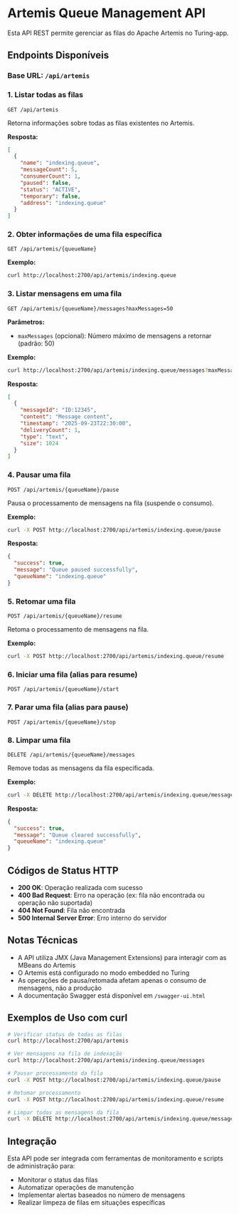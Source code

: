 # Artemis Queue Management API

Esta API REST permite gerenciar as filas do Apache Artemis no Turing-app.

## Endpoints Disponíveis

### Base URL: `/api/artemis`

### 1. Listar todas as filas
```http
GET /api/artemis
```
Retorna informações sobre todas as filas existentes no Artemis.

**Resposta:**
```json
[
  {
    "name": "indexing.queue",
    "messageCount": 5,
    "consumerCount": 1,
    "paused": false,
    "status": "ACTIVE",
    "temporary": false,
    "address": "indexing.queue"
  }
]
```

### 2. Obter informações de uma fila específica
```http
GET /api/artemis/{queueName}
```

**Exemplo:**
```bash
curl http://localhost:2700/api/artemis/indexing.queue
```

### 3. Listar mensagens em uma fila
```http
GET /api/artemis/{queueName}/messages?maxMessages=50
```

**Parâmetros:**
- `maxMessages` (opcional): Número máximo de mensagens a retornar (padrão: 50)

**Exemplo:**
```bash
curl http://localhost:2700/api/artemis/indexing.queue/messages?maxMessages=10
```

**Resposta:**
```json
[
  {
    "messageId": "ID:12345",
    "content": "Message content",
    "timestamp": "2025-09-23T22:30:00",
    "deliveryCount": 1,
    "type": "text",
    "size": 1024
  }
]
```

### 4. Pausar uma fila
```http
POST /api/artemis/{queueName}/pause
```

Pausa o processamento de mensagens na fila (suspende o consumo).

**Exemplo:**
```bash
curl -X POST http://localhost:2700/api/artemis/indexing.queue/pause
```

**Resposta:**
```json
{
  "success": true,
  "message": "Queue paused successfully",
  "queueName": "indexing.queue"
}
```

### 5. Retomar uma fila
```http
POST /api/artemis/{queueName}/resume
```

Retoma o processamento de mensagens na fila.

**Exemplo:**
```bash
curl -X POST http://localhost:2700/api/artemis/indexing.queue/resume
```

### 6. Iniciar uma fila (alias para resume)
```http
POST /api/artemis/{queueName}/start
```

### 7. Parar uma fila (alias para pause)
```http
POST /api/artemis/{queueName}/stop
```

### 8. Limpar uma fila
```http
DELETE /api/artemis/{queueName}/messages
```

Remove todas as mensagens da fila especificada.

**Exemplo:**
```bash
curl -X DELETE http://localhost:2700/api/artemis/indexing.queue/messages
```

**Resposta:**
```json
{
  "success": true,
  "message": "Queue cleared successfully",
  "queueName": "indexing.queue"
}
```

## Códigos de Status HTTP

- **200 OK**: Operação realizada com sucesso
- **400 Bad Request**: Erro na operação (ex: fila não encontrada ou operação não suportada)
- **404 Not Found**: Fila não encontrada
- **500 Internal Server Error**: Erro interno do servidor

## Notas Técnicas

- A API utiliza JMX (Java Management Extensions) para interagir com as MBeans do Artemis
- O Artemis está configurado no modo embedded no Turing
- As operações de pausa/retomada afetam apenas o consumo de mensagens, não a produção
- A documentação Swagger está disponível em `/swagger-ui.html`

## Exemplos de Uso com curl

```bash
# Verificar status de todas as filas
curl http://localhost:2700/api/artemis

# Ver mensagens na fila de indexação
curl http://localhost:2700/api/artemis/indexing.queue/messages

# Pausar processamento da fila
curl -X POST http://localhost:2700/api/artemis/indexing.queue/pause

# Retomar processamento
curl -X POST http://localhost:2700/api/artemis/indexing.queue/resume

# Limpar todas as mensagens da fila
curl -X DELETE http://localhost:2700/api/artemis/indexing.queue/messages
```

## Integração

Esta API pode ser integrada com ferramentas de monitoramento e scripts de administração para:
- Monitorar o status das filas
- Automatizar operações de manutenção
- Implementar alertas baseados no número de mensagens
- Realizar limpeza de filas em situações específicas